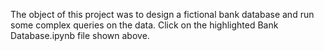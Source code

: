 The object of this project was to design a fictional bank database and run some complex queries on the data. 
Click on the highlighted Bank Database.ipynb file shown above.   
